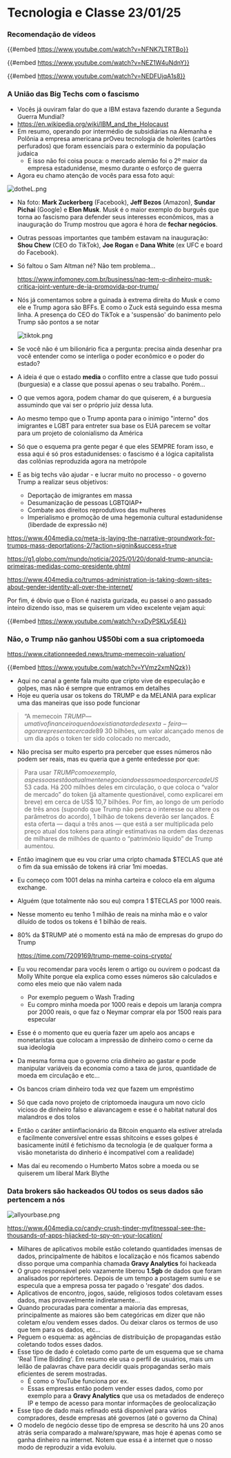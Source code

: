 # Tecnologia e Classe 23/01/25

### Recomendação de vídeos

{{#embed https://www.youtube.com/watch?v=NFNK7LTRTBo}}

{{#embed https://www.youtube.com/watch?v=NEZ1W4uNdnY}}

{{#embed https://www.youtube.com/watch?v=NEDFUjqA1s8}}

### A União das Big Techs com o fascismo

- Vocês já ouviram falar do que a IBM estava fazendo durante a Segunda Guerra Mundial?
- <https://en.wikipedia.org/wiki/IBM_and_the_Holocaust>
- Em resumo, operando por intermédio de subsidiárias na Alemanha e Polônia a empresa americana prOveu tecnologia de holerites (cartões perfurados) que foram essenciais para o extermínio da população judaica
  - E isso não foi coisa pouca: o mercado alemão foi o 2º maior da empresa estadunidense, mesmo durante o esforço de guerra
- Agora eu chamo atenção de vocês para essa foto aqui:

![dotheL.png](./23_01_25/dotheL.png)

- Na foto: **Mark Zuckerberg** (Facebook), **Jeff Bezos** (Amazon), **Sundar Pichai** (Google) e **Elon Musk**. Musk é o maior exemplo do burguês que torna ao fascismo para defender seus interesses econômicos, mas a inauguração do Trump mostrou que agora é hora de **fechar negócios**.
- Outras pessoas importantes que também estavam na inauguração: **Shou Chew** (CEO do TikTok), **Joe Rogan** e **Dana White** (ex UFC e board do Facebook).

- Só faltou o Sam Altman né? Não tem problema...

  <https://www.infomoney.com.br/business/nao-tem-o-dinheiro-musk-critica-joint-venture-de-ia-promovida-por-trump/>

- Nós já comentamos sobre a guinada à extrema direita do Musk e como ele e Trump agora são BFFs. E como o Zuck está seguindo essa mesma linha. A presença do CEO do TikTok e a 'suspensão' do banimento pelo Trump são pontos a se notar

  ![tiktok.png](./23_01_25/tiktok.png)

- Se você não é um bilionário fica a pergunta: precisa ainda desenhar pra você entender como se interliga o poder econômico e o poder do estado?
- A ideia é que o estado **media** o conflito entre a classe que tudo possui (burguesia) e a classe que possui apenas o seu trabalho. Porém...
- O que vemos agora, podem chamar do que quiserem, é a burguesia assumindo que vai ser o próprio juiz dessa luta.
- Ao mesmo tempo que o Trump aponta para o inimigo "interno" dos imigrantes e LGBT para entreter sua base os EUA parecem se voltar para um projeto de colonialismo da América
- Só que o esquema pra gente pegar é que eles SEMPRE foram isso, e essa aqui é só pros estadunidenses: o fascismo é a lógica capitalista das colônias reproduzida agora na metrópole

- E as big techs vão ajudar - e lucrar muito no processo - o governo Trump a realizar seus objetivos:
  - Deportação de imigrantes em massa
  - Desumanização de pessoas LGBTQIAP+
  - Combate aos direitos reprodutivos das mulheres
  - Imperialismo e promoção de uma hegemonia cultural estadunidense (liberdade de expressão né)

<https://www.404media.co/meta-is-laying-the-narrative-groundwork-for-trumps-mass-deportations-2/?action=signin&success=true>

<https://g1.globo.com/mundo/noticia/2025/01/20/donald-trump-anuncia-primeiras-medidas-como-presidente.ghtml>

<https://www.404media.co/trumps-administration-is-taking-down-sites-about-gender-identity-all-over-the-internet/>

Por fim, é óbvio que o Elon é nazista gurizada, eu passei o ano passado inteiro dizendo isso, mas se quiserem um vídeo excelente vejam aqui:

{{#embed https://www.youtube.com/watch?v=xDyPSKLy5E4}}

### Não, o Trump não ganhou **U$50bi** com a sua criptomoeda

<https://www.citationneeded.news/trump-memecoin-valuation/>

{{#embed https://www.youtube.com/watch?v=YVmz2xmNQzk}}

- Aqui no canal a gente fala muito que cripto vive de especulação e golpes, mas não é sempre que entramos em detalhes
- Hoje eu queria usar os tokens do TRUMP e da MELANIA para explicar uma das maneiras que isso pode funcionar

> “A memecoin $TRUMP — um ativo financeiro que não existia na tarde de sexta-feira — agora representa cerca de 89% do patrimônio líquido de Donald Trump”, escreveu a Axios, que o apelidou de “cripto bilionário”. “. O **valor totalmente diluído** de todos os tokens foi considerado no sábado ao meio-dia, como sendo US$ 30 bilhões, um valor alcançado menos de um dia após o token ter sido colocado no mercado,

- Não precisa ser muito esperto pra perceber que esses números não podem ser reais, mas eu queria que a gente entedesse por que:

> Para usar $TRUMP como exemplo, as pessoas estão atualmente negociando essas moedas por cerca de US$ 53 cada. Há 200 milhões deles em circulação, o que coloca o “valor de mercado” do token (já altamente questionável, como explicarei em breve) em cerca de US$ 10,7 bilhões. Por fim, ao longo de um período de três anos (supondo que Trump não perca o interesse ou altere os parâmetros do acordo), 1 bilhão de tokens deverão ser lançados. É esta oferta — daqui a três anos — que está a ser multiplicada pelo preço atual dos tokens para atingir estimativas na ordem das dezenas de milhares de milhões de quanto o “património líquido” de Trump aumentou.

- Então imaginem que eu vou criar uma cripto chamada $TECLAS que até o fim da sua emissão de tokens irá criar 1mi moedas.
- Eu começo com 1001 delas na minha carteira e coloco ela em alguma exchange.
- Alguém (que totalmente não sou eu) compra 1 $TECLAS por 1000 reais.
- Nesse momento eu tenho 1 milhão de reais na minha mão e o valor diluído de todos os tokens  é 1 bilhão de reais.

- 80% da $TRUMP até o momento está na mão de empresas do grupo do Trump

  <https://time.com/7209169/trump-meme-coins-crypto/>

- Eu vou recomendar para vocês lerem o artigo ou ouvirem o podcast da Molly White porque ela explica como esses números são calculados e como eles meio que não valem nada
  - Por exemplo peguem o Wash Trading
  - Eu compro minha moeda por 1000 reais e depois um laranja compra por 2000 reais, o que faz o Neymar comprar ela por 1500 reais para especular
- Esse é o momento que eu queria fazer um apelo aos ancaps e monetaristas que colocam a impressão de dinheiro como o cerne da sua ideologia
- Da mesma forma que o governo cria dinheiro ao gastar e pode manipular variáveis da economia como a taxa de juros, quantidade de moeda em circulação e etc...
- Os bancos criam dinheiro toda vez que fazem um empréstimo
- Só que cada novo projeto de criptomoeda inaugura um novo ciclo vicioso de dinheiro falso e alavancagem e esse é o habitat natural dos malandros e dos tolos
- Então o caráter antiinflacionário da Bitcoin enquanto ela estiver atrelada e facilmente conversível entre essas shitcoins e esses golpes é basicamente inútil é fetichismo da tecnologia (e de qualquer forma a visão monetarista do dinherio é incompatível com a realidade)
- Mas daí eu recomendo o Humberto Matos sobre a moeda ou se quiserem um liberal Mark Blythe

### Data brokers são hackeados OU todos os seus dados são pertencem a nós

![allyourbase.png](./23_01_25/allyourbase.png)

<https://www.404media.co/candy-crush-tinder-myfitnesspal-see-the-thousands-of-apps-hijacked-to-spy-on-your-location/>

- Milhares de aplicativos mobile estão coletando quantidades imensas de dados, principalmente de hábitos e localização e nós ficamos sabendo disso porque uma companhia chamada **Gravy Analytics** foi hackeada
- O grupo responsável pelo vazamente liberou **1\.5gb** de dados que foram analisados por repórteres. Depois de um tempo a postagem sumiu e se especula que a empresa possa ter pagado o 'resgate' dos dados.
- Aplicativos de encontro, jogos, saúde, religiosos todos coletavam esses dados, mas provavelmente indiretamente...
- Quando procuradas para comentar a maioria das empresas, principalmente as maiores são bem categóricas em dizer que não coletam e/ou vendem esses dados. Ou deixar claros os termos de uso que tem para os dados, etc...
- Peguem o esquema: as agências de distribuição de propagandas estão coletando todos esses dados.
- Esse tipo de dado é coletado como parte de um esquema que se chama 'Real Time Bidding'. Em resumo ele usa o perfil de usuários, mais um leilão de palavras chave para decidir quais propagandas serão mais eficientes de serem mostradas.
  - É como o YouTube funciona por ex.
  - Essas empresas então podem vender esses dados, como por exemplo para a **Gravy Analytics** que usa os metadados de endereço IP e tempo de acesso para montar informações de geolocalização
- Esse tipo de dado mais refinado está disponível para vários compradores, desde empresas até governos (até o governo da China)
- O modelo de negócio desse tipo de empresa se descrito há uns 20 anos atrás seria comparado a malware/spyware, mas hoje é apenas como se ganha dinheiro na internet. Notem que essa é a internet que o nosso modo de reproduzir a vida evoluiu.
